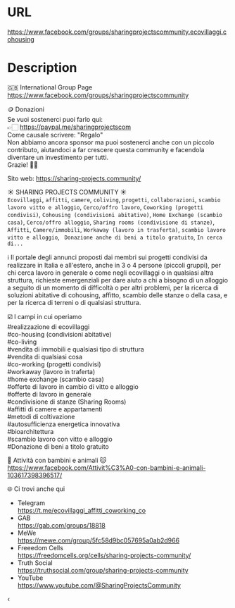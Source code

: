 # URL
https://www.facebook.com/groups/sharingprojectscommunity.ecovillaggi.cohousing

# Description
🇬🇧 International Group Page<br>
https://www.facebook.com/groups/sharingprojectscommunity

🪙 Donazioni<br>
Se vuoi sostenerci puoi farlo qui:<br>
👉🏻 https://paypal.me/sharingprojectscom<br>
Come causale scrivere: "Regalo"<br>
Non abbiamo ancora sponsor ma puoi sostenerci anche con un piccolo contributo, aiutandoci a far crescere questa community e facendola diventare un investimento per tutti.<br>
Grazie! 🙏🏻

Sito web: https://sharing-projects.community/

☀️  SHARING PROJECTS COMMUNITY  ☀️<br>
`Ecovillaggi`, `affitti`, `camere`, `coliving`, `progetti`, `collaborazioni`, `scambio lavoro vitto e alloggio`, `Cerco/offro lavoro`, `Coworking (progetti condivisi)`, `Cohousing (condivisioni abitative)`, `Home Exchange (scambio casa)`, `Cerco/offro alloggio`, `Sharing rooms (condivisione di stanze)`, `Affitti`, `Camere/immobili`, `Workaway (lavoro in trasferta)`, `scambio lavoro vitto e alloggio`, ` Donazione anche di beni a titolo gratuito`, `In cerca di...`


ℹ️  Il portale degli annunci proposti dai membri sui progetti condivisi da realizzare in Italia e all'estero, anche in 3 o 4 persone (piccoli gruppi), per chi cerca lavoro in generale o come negli ecovillaggi o in qualsiasi altra struttura, richieste emergenziali per dare aiuto a chi a bisogno di un alloggio a seguito di un momento di difficoltà o per altri problemi, per la ricerca di soluzioni abitative di cohousing, affitto, scambio delle stanze o della casa, e per la ricerca di terreni o di qualsiasi struttura.

☑️ I campi in cui operiamo<br>
#realizzazione di ecovillaggi<br>
#co-housing (condivisioni abitative)<br>
#co-living<br>
#vendita di immobili e qualsiasi tipo di struttura<br>
#vendita di qualsiasi cosa<br>
#co-working (progetti condivisi)<br>
#workaway (lavoro in traferta)<br>
#home exchange (scambio casa)<br>
#offerte di lavoro in cambio di vitto e alloggio<br>
#offerte di lavoro in generale<br>
#condivisione di stanze (Sharing Rooms)<br>
#affitti di camere e appartamenti<br>
#metodi di coltivazione<br>
#autosufficienza energetica innovativa<br>
#bioarchitettura<br>
#scambio lavoro con vitto e alloggio<br>
#Donazione di beni a titolo gratuito<br>

🐶  Attività con bambini e animali  🐱<br>
https://www.facebook.com/Attivit%C3%A0-con-bambini-e-animali-103617398396517/

🌐  Ci trovi anche qui<br>
- Telegram<br>
  https://t.me/ecovillaggi_affitti_coworking_co
- GAB<br>
  https://gab.com/groups/18818
- MeWe<br>
  https://mewe.com/group/5fc58d9bc057695a0ab2d966
- Freeedom Cells<br>
  https://freedomcells.org/cells/sharing-projects-community/
- Truth Social<br>
  https://truthsocial.com/group/sharing-projects-community
- YouTube<br>
  https://www.youtube.com/@SharingProjectsCommunity

‹
